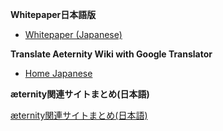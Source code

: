 **Whitepaper日本語版**
* [Whitepaper (Japanese)](Whitepaper_Japanese)

**Translate Aeternity Wiki with Google Translator**
* [Home Japanese](https://translate.google.com/translate?sl=en&tl=jp&u=https://github.com/aeternity/wiki/wiki/)

**æternity関連サイトまとめ(日本語)**

[æternity関連サイトまとめ(日本語)](https://github.com/aeternity/wiki/wiki/%C3%86ternity%E9%96%A2%E9%80%A3%E3%82%B5%E3%82%A4%E3%83%88%E3%81%BE%E3%81%A8%E3%82%81(%E6%97%A5%E6%9C%AC%E8%AA%9E))